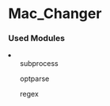 # Mac_Changer

<h3>Used Modules</h3>

<li>
  <ul>subprocess</ul>
  <ul>optparse</ul>
  <ul>regex</ul>
</li>
